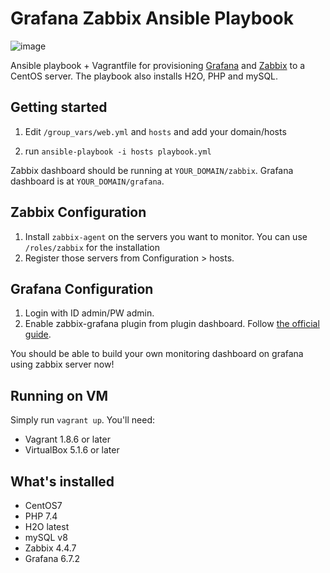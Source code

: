 # Grafana Zabbix Ansible Playbook

![image](https://user-images.githubusercontent.com/6326478/80307278-f92cdb00-8802-11ea-85eb-448c3fd75a1a.png)


Ansible playbook + Vagrantfile for provisioning [Grafana](https://grafana.com/) and [Zabbix](https://zabbix.org/wiki/Main_Page) to a CentOS server. The playbook also installs H2O, PHP and mySQL.

## Getting started

1. Edit `/group_vars/web.yml` and `hosts` and add your domain/hosts

2. run `ansible-playbook -i hosts playbook.yml`

Zabbix dashboard should be running at `YOUR_DOMAIN/zabbix`. Grafana dashboard is at `YOUR_DOMAIN/grafana`.

## Zabbix Configuration

1. Install `zabbix-agent` on the servers you want to monitor. You can use `/roles/zabbix` for the installation
2. Register those servers from Configuration > hosts.

## Grafana Configuration
1. Login with ID admin/PW admin.
2. Enable zabbix-grafana plugin from plugin dashboard. Follow [the official guide](https://alexanderzobnin.github.io/grafana-zabbix/configuration/).

You should be able to build your own monitoring dashboard on grafana using zabbix server now!

## Running on VM
Simply run `vagrant up`. You'll need:
* Vagrant 1.8.6 or later
* VirtualBox 5.1.6 or later

## What's installed

- CentOS7
- PHP 7.4
- H2O latest
- mySQL v8
- Zabbix 4.4.7
- Grafana 6.7.2
